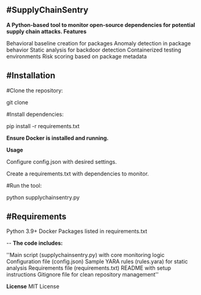 #SupplyChainSentry
--
**A Python-based tool to monitor open-source dependencies for potential supply chain attacks.
Features**

Behavioral baseline creation for packages
Anomaly detection in package behavior
Static analysis for backdoor detection
Containerized testing environments
Risk scoring based on package metadata

#Installation
--

#Clone the repository:

git clone 


#Install dependencies:

pip install -r requirements.txt


**Ensure Docker is installed and running.**


**Usage**

Configure config.json with desired settings.

Create a requirements.txt with dependencies to monitor.

#Run the tool:

python supplychainsentry.py



#Requirements
--
Python 3.9+
Docker
Packages listed in requirements.txt

--
**The code includes:**

''Main script (supplychainsentry.py) with core monitoring logic
Configuration file (config.json)
Sample YARA rules (rules.yara) for static analysis
Requirements file (requirements.txt)
README with setup instructions
Gitignore file for clean repository management''

**License**
MIT License
